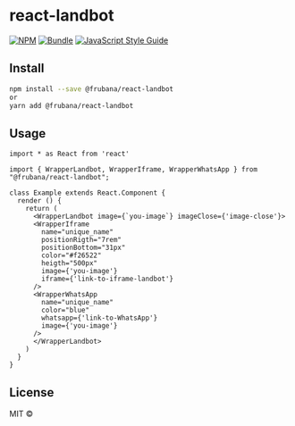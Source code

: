 # react-landbot

>

[![NPM](https://img.shields.io/npm/v/@frubana/react-landbot.svg)](https://www.npmjs.com/package/@frubana/react-landbot)
[![Bundle](https://badgen.net/bundlephobia/min/@frubana/react-landbot)](https://bundlephobia.com/result?p=@frubana/react-landbot@0.0.6) [![JavaScript Style Guide](https://img.shields.io/badge/code_style-standard-brightgreen.svg)](https://standardjs.com)

## Install

```bash
npm install --save @frubana/react-landbot
or
yarn add @frubana/react-landbot
```

## Usage

```tsx
import * as React from 'react'

import { WrapperLandbot, WrapperIframe, WrapperWhatsApp } from "@frubana/react-landbot";

class Example extends React.Component {
  render () {
    return (
      <WrapperLandbot image={`you-image`} imageClose={'image-close'}>
      <WrapperIframe
        name="unique_name"
        positionRigth="7rem"
        positionBottom="31px"
        color="#f26522"
        heigth="500px"
        image={'you-image'}
        iframe={'link-to-iframe-landbot'}
      />
      <WrapperWhatsApp
        name="unique_name"
        color="blue"
        whatsapp={'link-to-WhatsApp'}
        image={'you-image'}
      />
      </WrapperLandbot>
    )
  }
}
```

## License

MIT © [](https://github.com/)
